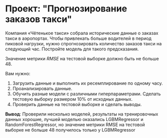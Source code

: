 # Проект: "Прогнозирование заказов такси"

Компания «Чётенькое такси» собрала исторические данные о заказах такси в аэропортах. Чтобы привлекать больше водителей в период пиковой нагрузки, нужно спрогнозировать количество заказов такси на следующий час. Постройте модель для такого предсказания.

Значение метрики *RMSE* на тестовой выборке должно быть не больше 48.

Вам нужно:

1. Загрузить данные и выполнить их ресемплирование по одному часу.
2. Проанализировать данные.
3. Обучить разные модели с различными гиперпараметрами. Сделать тестовую выборку размером 10% от исходных данных.
4. Проверить данные на тестовой выборке и сделать выводы.

**Вывод**: Проверили несколько моделей, результаты на тренировочных данных хорошие, лучшей моделью оказались LGBMRegressor и RandomForestRegressor, но значение метрики RMSE на тестовой выборке не больше 48 получилось только у LGBMRegressor
